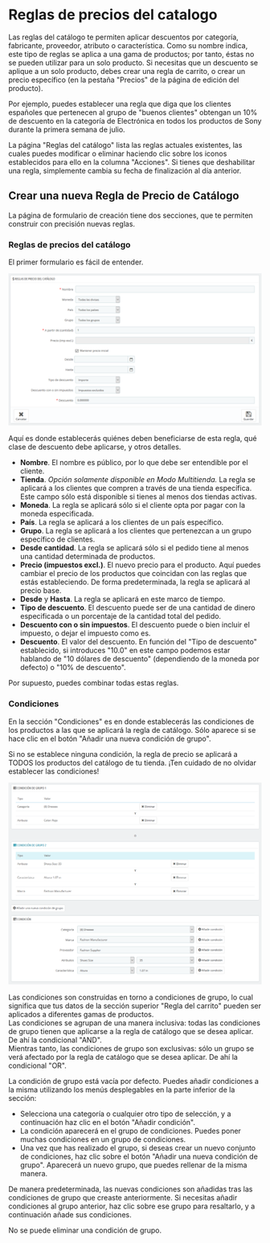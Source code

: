 # Reglas de precios del catalogo

Las reglas del catálogo te permiten aplicar descuentos por categoría, fabricante, proveedor, atributo o característica. Como su nombre indica, este tipo de reglas se aplica a una gama de productos; por tanto, éstas no se pueden utilizar para un solo producto. Si necesitas que un descuento se aplique a un solo producto, debes crear una regla de carrito, o crear un precio específico \(en la pestaña "Precios" de la página de edición del producto\).

Por ejemplo, puedes establecer una regla que diga que los clientes españoles que pertenecen al grupo de "buenos clientes" obtengan un 10% de descuento en la categoría de Electrónica en todos los productos de Sony durante la primera semana de julio.

La página "Reglas del catálogo" lista las reglas actuales existentes, las cuales puedes modificar o eliminar haciendo clic sobre los iconos establecidos para ello en la columna "Acciones". Si tienes que deshabilitar una regla, simplemente cambia su fecha de finalización al día anterior.

## Crear una nueva Regla de Precio de Catálogo <a id="Reglasdepreciosdelcatalogo-CrearunanuevaRegladePreciodeCat&#xE1;logo"></a>

La página de formulario de creación tiene dos secciones, que te permiten construir con precisión nuevas reglas.

### Reglas de precios del catálogo <a id="Reglasdepreciosdelcatalogo-Reglasdepreciosdelcat&#xE1;logo.1"></a>

El primer formulario es fácil de entender.

![](../../../../.gitbook/assets/54265145.png)

Aquí es donde establecerás quiénes deben beneficiarse de esta regla, qué clase de descuento debe aplicarse, y otros detalles.

* **Nombre**. El nombre es público, por lo que debe ser entendible por el cliente.
* **Tienda**. _Opción solamente disponible en Modo Multitienda._ La regla se aplicará a los clientes que compren a través de una tienda específica. Este campo sólo está disponible si tienes al menos dos tiendas activas.
* **Moneda**. La regla se aplicará sólo si el cliente opta por pagar con la moneda especificada.
* **País**. La regla se aplicará a los clientes de un país específico.
* **Grupo**. La regla se aplicará a los clientes que pertenezcan a un grupo específico de clientes.
* **Desde cantidad**. La regla se aplicará sólo si el pedido tiene al menos una cantidad determinada de productos.
* **Precio \(impuestos excl.\)**. El nuevo precio para el producto. Aquí puedes cambiar el precio de los productos que coincidan con las reglas que estás estableciendo. De forma predeterminada, la regla se aplicará al precio base.
* **Desde** y **Hasta**. La regla se aplicará en este marco de tiempo. 
* **Tipo de descuento**. El descuento puede ser de una cantidad de dinero especificada o un porcentaje de la cantidad total del pedido.
* **Descuento con o sin impuestos**. El descuento puede o bien incluir el impuesto, o dejar el impuesto como es.
* **Descuento**. El valor del descuento. En función del "Tipo de descuento" establecido, si introduces "10.0" en este campo podemos estar hablando de "10 dólares de descuento" \(dependiendo de la moneda por defecto\) o "10% de descuento".

Por supuesto, puedes combinar todas estas reglas.

### Condiciones <a id="Reglasdepreciosdelcatalogo-Condiciones"></a>

En la sección "Condiciones" es en donde establecerás las condiciones de los productos a las que se aplicará la regla de catálogo. Sólo aparece si se hace clic en el botón "Añadir una nueva condición de grupo".

Si no se establece ninguna condición, la regla de precio se aplicará a TODOS los productos del catálogo de tu tienda. ¡Ten cuidado de no olvidar establecer las condiciones!

![](../../../../.gitbook/assets/54265147.png)

Las condiciones son construidas en torno a condiciones de grupo, lo cual significa que tus datos de la sección superior "Regla del carrito" pueden ser aplicados a diferentes gamas de productos.  
Las condiciones se agrupan de una manera inclusiva: todas las condiciones de grupo tienen que aplicarse a la regla de catálogo que se desea aplicar. De ahí la condicional "AND".  
Mientras tanto, las condiciones de grupo son exclusivas: sólo un grupo se verá afectado por la regla de catálogo que se desea aplicar. De ahí la condicional "OR".

La condición de grupo está vacía por defecto. Puedes añadir condiciones a la misma utilizando los menús desplegables en la parte inferior de la sección:

* Selecciona una categoría o cualquier otro tipo de selección, y a continuación haz clic en el botón "Añadir condición".
* La condición aparecerá en el grupo de condiciones. Puedes poner muchas condiciones en un grupo de condiciones.
* Una vez que has realizado el grupo, si deseas crear un nuevo conjunto de condiciones, haz clic sobre el botón "Añadir una nueva condición de grupo". Aparecerá un nuevo grupo, que puedes rellenar de la misma manera.

De manera predeterminada, las nuevas condiciones son añadidas tras las condiciones de grupo que creaste anteriormente. Si necesitas añadir condiciones al grupo anterior, haz clic sobre ese grupo para resaltarlo, y a continuación añade sus condiciones.

No se puede eliminar una condición de grupo.

